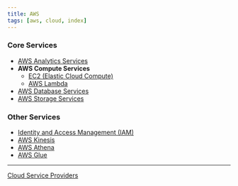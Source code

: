 ```yaml
---
title: AWS
tags: [aws, cloud, index]
---
```


### Core Services

* [AWS Analytics Services](AWS%20Analytics%20Services/AWS%20Analytics%20Services.md)
* **AWS Compute Services**
	* [EC2 (Elastic Cloud Compute)](AWS%20Compute%20Services/EC2%20(Elastic%20Cloud%20Compute).md)
	* [AWS Lambda](AWS%20Compute%20Services/AWS%20Lambda.md)
* [AWS Database Services](AWS%20Database%20Services/AWS%20Database%20Services.md)
* [AWS Storage Services](AWS%20Storage%20Services/AWS%20Storage%20Services.md)

### Other Services

* [Identity and Access Management (IAM)](AWS%20Security%20Services/Identity%20and%20Access%20Management%20%28IAM%29.md)
* [AWS Kinesis](AWS%20Other%20Services/Kinesis/AWS%20Kinesis.md)
* [AWS Athena](AWS%20Analytics%20Services/AWS%20Athena.md)
* [AWS Glue](AWS%20Other%20Services/AWS%20Glue.md)

---

[Cloud Service Providers](../Cloud%20Service%20Providers.md)